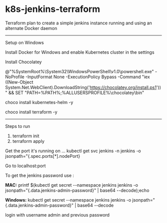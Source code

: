# k8s-jenkins-terraform
Terraform plan to create a simple jenkins instance running and using an alternate Docker daemon

-----------------------

Setup on Windows 

Install Docker for Windows and enable Kubernetes cluster in the settings

Install Chocolatey

@"%SystemRoot%\System32\WindowsPowerShell\v1.0\powershell.exe" -NoProfile -InputFormat None -ExecutionPolicy Bypass -Command "iex ((New-Object System.Net.WebClient).DownloadString('https://chocolatey.org/install.ps1'))" && SET "PATH=%PATH%;%ALLUSERSPROFILE%\chocolatey\bin"

choco install kubernetes-helm -y

choco install terraform -y


-----------------------
Steps to run  

1) terraform init
2) terraform apply

Get the port it's running on ... 
kubectl get svc jenkins -n jenkins -o jsonpath="{.spec.ports[*].nodePort}

Go to localhost:port

To get the jenkins password use : 

**MAC:** printf $(kubectl get secret --namespace jenkins jenkins -o jsonpath="{.data.jenkins-admin-password}" | base64 --decode);echo

**Windows:** kubectl get secret --namespace jenkins jenkins -o jsonpath="{.data.jenkins-admin-password}" | base64 --decode

login with username admin and previous password
